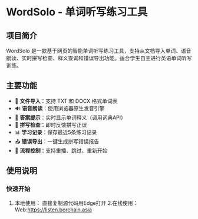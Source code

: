 # WordSolo - 单词听写练习工具

## 项目简介
WordSolo 是一款基于网页的智能单词听写练习工具，支持从文档导入单词、语音朗读、实时拼写检查、释义查询和错误导出功能。适合学生自主进行英语单词听写训练。

## 主要功能
- 📁 ​**文件导入**：支持 TXT 和 DOCX 格式单词表
- 🔊 ​**语音朗读**：使用浏览器原生发音引擎
- 👀 ​**答案提示**：实时显示单词释义（调用词典API）
- 📝 ​**拼写检查**：即时反馈拼写正误
- 📊 ​**学习记录**：保存最近5条练习记录
- 📤 ​**错误导出**：一键生成拼写错误报告
- 🔄 ​**流程控制**：支持重播、跳过、重新开始

## 使用说明

### 快速开始
1. 本地使用：
   直接复制源代码用Edge打开
2.在线使用：
   Web:https://listen.borchain.asia
